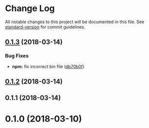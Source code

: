# Change Log

All notable changes to this project will be documented in this file. See [standard-version](https://github.com/conventional-changelog/standard-version) for commit guidelines.

<a name="0.1.3"></a>
## [0.1.3](https://github.com/dwmkerr/mongo-connection-string/compare/v0.1.2...v0.1.3) (2018-03-14)


### Bug Fixes

* **npm:** fix incorrect bin file ([db70b0f](https://github.com/dwmkerr/mongo-connection-string/commit/db70b0f))



<a name="0.1.2"></a>
## [0.1.2](https://github.com/dwmkerr/mongo-connection-string/compare/v0.1.1...v0.1.2) (2018-03-14)



<a name="0.1.1"></a>
## 0.1.1 (2018-03-14)



<a name="0.1.0"></a>
# 0.1.0 (2018-03-10)
